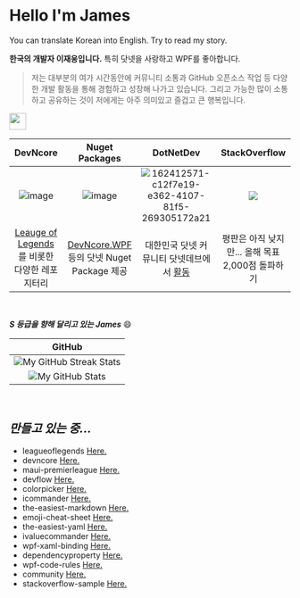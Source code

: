 # Hello I'm James
You can translate Korean into English. Try to read my story.

**한국의 개발자 이재웅입니다.**  특히 닷넷을 사랑하고 WPF를 좋아합니다.

> 저는 대부분의 여가 시간동안에 커뮤니티 소통과 GitHub 오픈소스 작업 등 다양한 개발 활동을 통해 경험하고 성장해 나가고 있습니다. 그리고 가능한 많이 소통하고 공유하는 것이 저에게는 아주 의미있고 즐겁고 큰 행복입니다.

<img src="https://user-images.githubusercontent.com/52397976/128292642-cb9d58c3-e01e-41c0-8713-14c59f4fb499.gif" width="30px">


| DevNcore | Nuget Packages | DotNetDev | StackOverflow |
|:-----:|:----------:|:-------------:|:-----------:|
| ![image](https://user-images.githubusercontent.com/52397976/173225919-d3ef24e1-bbc1-4ddc-9077-54ff07c2738d.png) | ![image](https://user-images.githubusercontent.com/52397976/162417212-00f58bbd-9a13-49f6-9d7c-b5b30c86caf3.png) | ![162412571-c12f7e19-e362-4107-81f5-269305172a21](https://user-images.githubusercontent.com/52397976/162414930-6e38ffd0-282a-42ef-b7c5-748b40e8183d.png) | <img src="https://github-readme-stackoverflow.vercel.app/?userID=9438258"/> |
| [Leauge of Legends](https://github.com/devncore/leagueoflegends)를 비롯한 다양한 레포지터리 | [DevNcore.WPF](https://github.com/devncore/devncore) 등의 닷넷 Nuget Package 제공 | 대한민국 닷넷 커뮤니티 닷넷데브에서  [활동](https://forum.dotnetdev.kr/u/james.lee/summary) | 평판은 아직 낮지만... 올해 목표 2,000점 돌파하기 |

<br />

___S 등급을 향해 달리고 있는 James___ :smile:


| GitHub |
|:---:|
| <img src="http://github-readme-streak-stats.herokuapp.com?user=jameslee214&theme=dark&hide_border=true&date_format=j%20M%5B%20Y%5D" alt="My GitHub Streak Stats"> |
| <img src="https://github-readme-stats.vercel.app/api?username=jameslee214&theme=dark&show_icons=true&hide_border=true&count_private=true&include_all_commits=true" alt="My GitHub Stats"> |

<p align="center">
  
  <br>
  
</p>


## _만들고 있는 중..._

- leagueoflegends [Here.](https://github.com/jameslee214/leagueoflegends)
- devncore [Here.](https://github.com/jameslee214/devncore)
- maui-premierleague [Here.](https://github.com/jameslee214/maui-premierleague)
- devflow [Here.](https://github.com/jameslee214/devflow)
- colorpicker [Here.](https://github.com/jameslee214/colorpicker)
- icommander [Here.](https://github.com/devncore/icommander)
- the-easiest-markdown [Here.](https://github.com/devncore/the-easiest-markdown)
- emoji-cheat-sheet [Here.](https://github.com/devncore/emoji-cheat-sheet)
- the-easiest-yaml [Here.](https://github.com/devncore/the-easiest-yaml)
- ivaluecommander [Here.](https://github.com/jameslee214/ivaluecommander)
- wpf-xaml-binding [Here.](https://github.com/jameslee214/wpf-xaml-binding)
- dependencyproperty [Here.](https://github.com/jameslee214/dependencyproperty)
- wpf-code-rules [Here.](https://github.com/jameslee214/wpf-code-rules)
- community [Here.](https://github.com/devncore/community)
- stackoverflow-sample [Here.](https://github.com/devncore/stackoverflow-sample)
